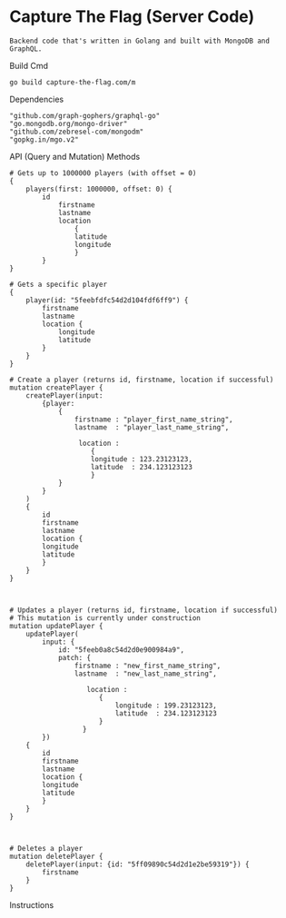 
# Capture The Flag (Server Code)

	Backend code that's written in Golang and built with MongoDB and GraphQL.

Build Cmd

    go build capture-the-flag.com/m

Dependencies

	"github.com/graph-gophers/graphql-go"
    "go.mongodb.org/mongo-driver"
    "github.com/zebresel-com/mongodm"
    "gopkg.in/mgo.v2"
    

API (Query and Mutation) Methods

    # Gets up to 1000000 players (with offset = 0)
    {
        players(first: 1000000, offset: 0) {
            id
                firstname
                lastname
                location
                    {
                    latitude
                    longitude
                    }
            }
    }

    # Gets a specific player
    {
        player(id: "5feebfdfc54d2d104fdf6ff9") {
            firstname
            lastname
            location {
                longitude
                latitude
            }
        }
    }

    # Create a player (returns id, firstname, location if successful)
    mutation createPlayer {
        createPlayer(input: 
            {player: 
                {
                    firstname : "player_first_name_string", 
                    lastname  : "player_last_name_string",

                     location : 
                        {
                        longitude : 123.23123123,
                        latitude  : 234.123123123
                        }
                }
            }
        ) 
        {
            id
            firstname
          	lastname
            location {
            longitude
            latitude
            }
        }
    }



    # Updates a player (returns id, firstname, location if successful)
    # This mutation is currently under construction
    mutation updatePlayer {
        updatePlayer(
            input: {
                id: "5feeb0a8c54d2d0e900984a9", 
                patch: {
                    firstname : "new_first_name_string", 
                    lastname  : "new_last_name_string",

                       location : 
                          {
                              longitude : 199.23123123,
                              latitude  : 234.123123123
                          }
                      }
            })
        {
            id
            firstname
            lastname
            location {
            longitude
            latitude
            }
        }
    }



    # Deletes a player
    mutation deletePlayer {
        deletePlayer(input: {id: "5ff09890c54d2d1e2be59319"}) {
            firstname
        }
    }

Instructions 

    